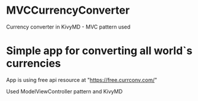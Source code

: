 # MVCCurrencyConverter
Currency converter in KivyMD - MVC pattern used

# Simple app for converting all world`s currencies
App is using free api resource at "https://free.currconv.com/" 

Used ModelViewController pattern and KivyMD
